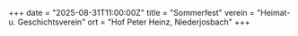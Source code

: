 +++
date = "2025-08-31T11:00:00Z"
title = "Sommerfest"
verein = "Heimat- u. Geschichtsverein"
ort = "Hof Peter Heinz, Niederjosbach"
+++
